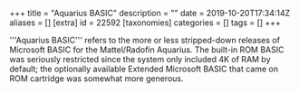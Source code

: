+++
title = "Aquarius BASIC"
description = ""
date = 2019-10-20T17:34:14Z
aliases = []
[extra]
id = 22592
[taxonomies]
categories = []
tags = []
+++

'''Aquarius BASIC''' refers to the more or less stripped-down releases of Microsoft BASIC for the Mattel/Radofin Aquarius.  The built-in ROM BASIC was seriously restricted since the system only included 4K of RAM by default; the optionally available Extended Microsoft BASIC that came on ROM cartridge was somewhat more generous.
